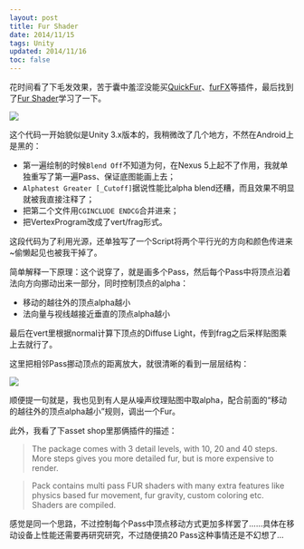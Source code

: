 ```yaml
---
layout: post
title: Fur Shader
date: 2014/11/15
tags: Unity
updated: 2014/11/16
toc: false
---
```


花时间看了下毛发效果，苦于囊中羞涩没能买[QuickFur](https://www.assetstore.unity3d.com/#!/content/11866)、[furFX](https://www.assetstore.unity3d.com/en/#!/content/9201)等插件，最后找到了[Fur Shader](http://forum.unity3d.com/threads/fur-shader.4581/)学习了一下。

<!--more-->

![](/images/furshader1.jpg)

这个代码一开始貌似是Unity 3.x版本的，我稍微改了几个地方，不然在Android上是黑的：

- 第一遍绘制的时候`Blend Off`不知道为何，在Nexus 5上起不了作用，我就单独重写了第一遍Pass、保证底图能画上去；
- `Alphatest Greater [_Cutoff]`据说性能比alpha blend还糟，而且效果不明显就被我直接注释了；
- 把第二个文件用`CGINCLUDE ENDCG`合并进来；
- 把VertexProgram改成了vert/frag形式。

这段代码为了利用光源，还单独写了一个Script将两个平行光的方向和颜色传进来~偷懒起见也被我干掉了。

简单解释一下原理：这个说穿了，就是画多个Pass，然后每个Pass中将顶点沿着法向方向挪动出来一部分，同时控制顶点的alpha：

- 移动的越往外的顶点alpha越小
- 法向量与视线越接近垂直的顶点alpha越小

最后在vert里根据normal计算下顶点的Diffuse Light，传到frag之后采样贴图乘上去就行了。

这里把相邻Pass挪动顶点的距离放大，就很清晰的看到一层层结构：

![](/images/furshader2.jpg)

顺便提一句就是，我也见到有人是从噪声纹理贴图中取alpha，配合前面的“移动的越往外的顶点alpha越小”规则，调出一个Fur。

此外，我看了下asset shop里那俩插件的描述：

> The package comes with 3 detail levels, with 10, 20 and 40 steps. More steps gives you more detailed fur, but is more expensive to render. 

> Pack contains multi pass FUR shaders with many extra features like physics based fur movement, fur gravity, custom coloring etc. Shaders are compiled.

感觉是同一个思路，不过控制每个Pass中顶点移动方式更加多样罢了……具体在移动设备上性能还需要再研究研究，不过随便搞20 Pass这种事情还是不幻想了...
